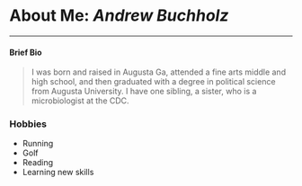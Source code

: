 # About Me: *Andrew Buchholz*
---

#### Brief Bio  
 > I was born and raised in Augusta Ga, attended a fine arts middle and high school, and then graduated with a degree in political science from Augusta University.
 > I have one sibling, a sister, who is a microbiologist at the CDC.


 ### Hobbies
+ Running  
+ Golf  
+ Reading  
+ Learning new skills  

